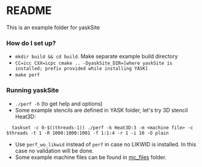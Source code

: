 # README #

This is an example folder for yaskSite

### How do I set up? ###

* `mkdir build && cd build`. Make separate example build directory
* `CC=icc CXX=icpc cmake .. -DyaskSite_DIR=[where yaskSite is installed; prefix provided while installing YASK]`
* `make perf`

### Running yaskSite ###
* `./perf -h` (to get help and options)
* Some example stencils are defined in YASK folder, let's try 3D stencil Heat3D:
```
  taskset -c 0-$((threads-1)) ./perf -k Heat3D:3 -m <machine file> -c $threads -t 1 -R 1000:1000:1001 -f 1:1:4 -r 1 -i 10 -O plain
```
* Use `perf_wo_likwid` instead of `perf` in case no LIKWID is installed. In this case no validation will be done.
* Some example machine files can be found in [mc_files](https://github.com/seasite-project/YaskSite/tree/master/example/mc_files) folder.
